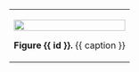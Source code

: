 <div class="extract figure" id="{{ id }}">
  <table align="center" cellpadding="0" cellspacing="0" hspace="0" vspace="0">
    <tbody>
      <tr>
        <td align="left" class="AutoStyle04" valign="top">
          <div class="AutoStyle05">
            <p class="figure">
              <img src="{{ img }}" v:shapes="_x0000_i1026" width="100%"/>
            </p>
          </div>
          <p class="caption">
            <b>Figure {{ id }}.</b> {{ caption }}
          </p>
        </td>
      </tr>
    </tbody>
  </table>
</div>
